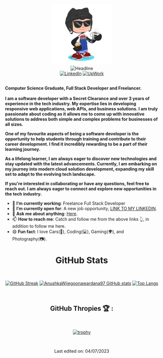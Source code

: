 <div>
    <div align=center>
        <img src="https://raw.githubusercontent.com/AhmedFathyDev/AhmedFathyDev/main/GitHub.png" alt="GitHub Octocat Drinking a Cup of Coffee" height="200">
    </div>
    <div align=center>
        <img src="https://readme-typing-svg.herokuapp.com?color=%236FDA44&size=32&center=true&vCenter=true&width=600&height=50&lines=Hi+there+I'm+Mohammad+%F0%9F%91%8B;Computer+Science+Graduate;Full-Stack+Engineer;Problem+Solver;Freelancer" alt="Headline" />
    </div>
    <div align=center>
        <a href="https://www.linkedin.com/in/mohammad-khoulani-610aa614b/"><img src="https://img.shields.io/badge/Linkedin-0077b5?style=flat&logo=linkedin" alt="LinkedIn" /></a>
        <a href="https://www.upwork.com/freelancers/~01b3b87866bca2b00c"><img src="https://img.shields.io/badge/Upwork-494949?style=flat&logo=upwork" alt="UpWork" /></a>
    </div>
    <div align=left>
        <br>
        <p>
            <strong>
                Computer Science Graduate, Full Stack Developer and Freelancer.<br><br>
              I am a software developer with a Secret Clearance and over 3 years of experience in the tech industry. My expertise lies in developing responsive web applications, web APIs, and business solutions. 
                I am truly passionate about coding as it allows me to come up with innovative solutions to address both simple and complex problems for businesses of all sizes.

One of my favourite aspects of being a software developer is the opportunity to help students through training and contribute to their career development. I find it incredibly rewarding to be a part of their learning journey.

As a lifelong learner, I am always eager to discover new technologies and stay updated with the latest advancements. Currently, I am embarking on my journey into modern cloud solution development, expanding my skill set to adapt to the evolving tech landscape.

If you're interested in collaborating or have any questions, feel free to reach out. I am always eager to connect and explore new opportunities in the tech industry.
            </strong>
        </p>
        <ul>
            <li>🌱 <b>I’m currently working</b>: Freelance Full Stack Developer</li>
            <li>🤔 <b>I’m currently open for</b>: A new job opportunity, <a href="https://www.linkedin.com/in/mohammad-khoulani-610aa614b/">LINK TO MY LINKEDIN</a>.</li>
            <li>💬 <b>Ask me about anything</b>: <a href="https://www.linkedin.com/in/mohammad-khoulani-610aa614b/">Here</a>.</li>
            <li>📫 <b>How to reach me</b>: Catch and follow me from the above links 👆, in addition to follow me here.</li>
            <li>😄 <b>Fun fact</b>: I love Cars(🚗), Coding(💻), Gaming(🌍), and Photography(📷).</li>
          <!--  <li>👨‍💻 <b>Hire me for Full Stack Development jobs</b>: <a href="https://www.upwork.com/freelancers/~0121ca7f3563e57c0b?s=1110580755107926016">Link to my UpWork Full Stack Development Specialization</a>.</li> 
            <li>👨‍💻 <b>Hire me for Back-End Development jobs</b>: <a href="https://www.upwork.com/freelancers/~0121ca7f3563e57c0b?s=1110580748673863680">Link to my UpWork Back-End Development Specialization</a>.</li>
            -->
        </ul>
    </div>
    <div align=center>
      <h1>GitHub Stats</h1>

<br>

[![GitHub Streak](https://github-readme-streak-stats.herokuapp.com?user=mhmmdkhoulani&theme=algolia&date_format=M%20j%5B%2C%20Y%5D)](https://git.io/streak-stats) [![AnushkaWijegoonawardana97 GitHub stats](https://github-readme-stats.vercel.app/api?username=mhmmdkhoulani&theme=algolia)](https://github.com/mhmmdkhoulani/github-readme-stats) [![Top Langs](https://github-readme-stats.vercel.app/api/top-langs/?username=mhmmdkhoulani&theme=algolia)](https://github.com/mhmmdkhoulani/github-readme-stats) 

<br>

## GitHub Thropies 🏆 :

<br>

[![trophy](https://github-profile-trophy.vercel.app/?username=mhmmdkhoulani)](https://github.com/mhmmdkhoulani/github-profile-trophy)

<br>




Last edited on: 04/07/2023
